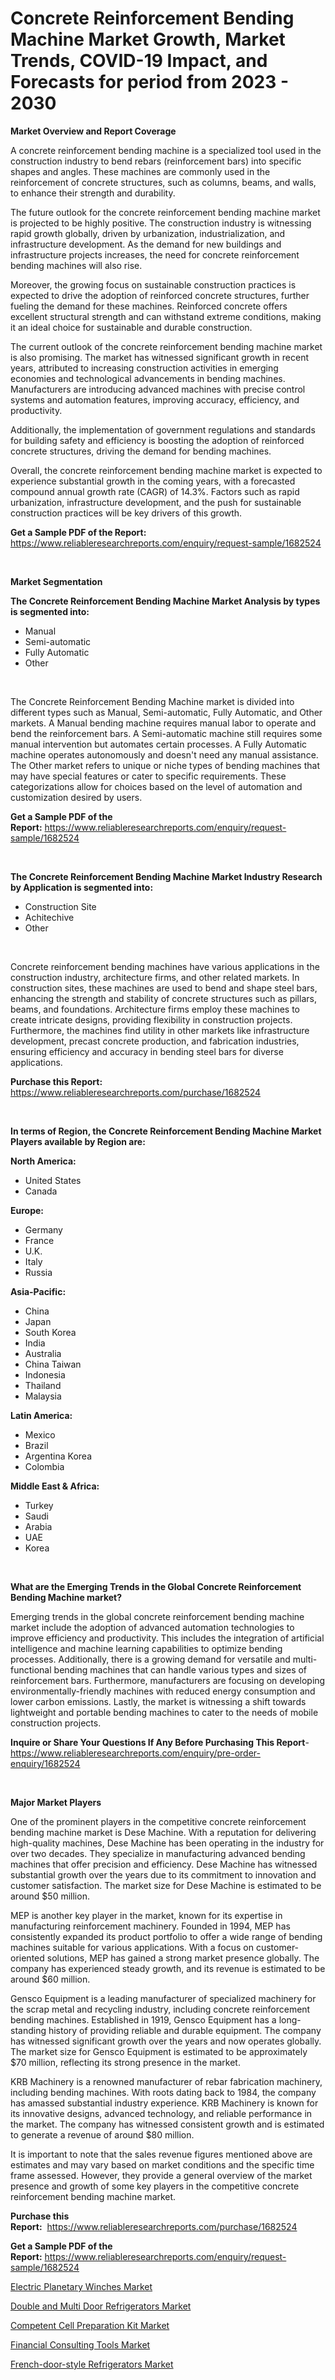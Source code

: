 <p><h1>Concrete Reinforcement Bending Machine Market Growth, Market Trends, COVID-19 Impact, and Forecasts for period from 2023 - 2030</h1></p><p><strong>Market Overview and Report Coverage</strong></p>
<p><p>A concrete reinforcement bending machine is a specialized tool used in the construction industry to bend rebars (reinforcement bars) into specific shapes and angles. These machines are commonly used in the reinforcement of concrete structures, such as columns, beams, and walls, to enhance their strength and durability.</p><p>The future outlook for the concrete reinforcement bending machine market is projected to be highly positive. The construction industry is witnessing rapid growth globally, driven by urbanization, industrialization, and infrastructure development. As the demand for new buildings and infrastructure projects increases, the need for concrete reinforcement bending machines will also rise.</p><p>Moreover, the growing focus on sustainable construction practices is expected to drive the adoption of reinforced concrete structures, further fueling the demand for these machines. Reinforced concrete offers excellent structural strength and can withstand extreme conditions, making it an ideal choice for sustainable and durable construction.</p><p>The current outlook of the concrete reinforcement bending machine market is also promising. The market has witnessed significant growth in recent years, attributed to increasing construction activities in emerging economies and technological advancements in bending machines. Manufacturers are introducing advanced machines with precise control systems and automation features, improving accuracy, efficiency, and productivity.</p><p>Additionally, the implementation of government regulations and standards for building safety and efficiency is boosting the adoption of reinforced concrete structures, driving the demand for bending machines.</p><p>Overall, the concrete reinforcement bending machine market is expected to experience substantial growth in the coming years, with a forecasted compound annual growth rate (CAGR) of 14.3%. Factors such as rapid urbanization, infrastructure development, and the push for sustainable construction practices will be key drivers of this growth.</p></p>
<p><strong>Get a Sample PDF of the Report:</strong> <a href="https://www.reliableresearchreports.com/enquiry/request-sample/1682524">https://www.reliableresearchreports.com/enquiry/request-sample/1682524</a></p>
<p>&nbsp;</p>
<p><strong>Market Segmentation</strong></p>
<p><strong>The Concrete Reinforcement Bending Machine Market Analysis by types is segmented into:</strong></p>
<p><ul><li>Manual</li><li>Semi-automatic</li><li>Fully Automatic</li><li>Other</li></ul></p>
<p>&nbsp;</p>
<p><p>The Concrete Reinforcement Bending Machine market is divided into different types such as Manual, Semi-automatic, Fully Automatic, and Other markets. A Manual bending machine requires manual labor to operate and bend the reinforcement bars. A Semi-automatic machine still requires some manual intervention but automates certain processes. A Fully Automatic machine operates autonomously and doesn't need any manual assistance. The Other market refers to unique or niche types of bending machines that may have special features or cater to specific requirements. These categorizations allow for choices based on the level of automation and customization desired by users.</p></p>
<p><strong>Get a Sample PDF of the Report:</strong>&nbsp;<a href="https://www.reliableresearchreports.com/enquiry/request-sample/1682524">https://www.reliableresearchreports.com/enquiry/request-sample/1682524</a></p>
<p>&nbsp;</p>
<p><strong>The Concrete Reinforcement Bending Machine Market Industry Research by Application is segmented into:</strong></p>
<p><ul><li>Construction Site</li><li>Achitechive</li><li>Other</li></ul></p>
<p>&nbsp;</p>
<p><p>Concrete reinforcement bending machines have various applications in the construction industry, architecture firms, and other related markets. In construction sites, these machines are used to bend and shape steel bars, enhancing the strength and stability of concrete structures such as pillars, beams, and foundations. Architecture firms employ these machines to create intricate designs, providing flexibility in construction projects. Furthermore, the machines find utility in other markets like infrastructure development, precast concrete production, and fabrication industries, ensuring efficiency and accuracy in bending steel bars for diverse applications.</p></p>
<p><strong>Purchase this Report:</strong>&nbsp; <a href="https://www.reliableresearchreports.com/purchase/1682524">https://www.reliableresearchreports.com/purchase/1682524</a></p>
<p>&nbsp;</p>
<p><strong>In terms of Region, the Concrete Reinforcement Bending Machine Market Players available by Region are:</strong></p>
<p>
    <p> <strong> North America: </strong>
        <ul>
            <li>United States</li>
            <li>Canada</li>
        </ul>
        </p> 
    <p> <strong> Europe: </strong>
        <ul>
            <li>Germany</li>
            <li>France</li>
            <li>U.K.</li>
            <li>Italy</li>
            <li>Russia</li>
        </ul>
        </p> 
    <p> <strong> Asia-Pacific: </strong>
        <ul>
            <li>China</li>
            <li>Japan</li>
            <li>South Korea</li>
            <li>India</li>
            <li>Australia</li>
            <li>China Taiwan</li>
            <li>Indonesia</li>
            <li>Thailand</li>
            <li>Malaysia</li>
        </ul>
        </p> 
    <p> <strong> Latin America: </strong>
        <ul>
            <li>Mexico</li>
            <li>Brazil</li>
            <li>Argentina Korea</li>
            <li>Colombia</li>
        </ul>
        </p> 
    <p> <strong> Middle East & Africa: </strong>
        <ul>
            <li>Turkey</li>
            <li>Saudi</li>
            <li>Arabia</li>
            <li>UAE</li>
            <li>Korea</li>
        </ul>
    </p>
    </p>
<p>&nbsp;</p>
<p><strong>What are the Emerging Trends in the Global Concrete Reinforcement Bending Machine market?</strong></p>
<p><p>Emerging trends in the global concrete reinforcement bending machine market include the adoption of advanced automation technologies to improve efficiency and productivity. This includes the integration of artificial intelligence and machine learning capabilities to optimize bending processes. Additionally, there is a growing demand for versatile and multi-functional bending machines that can handle various types and sizes of reinforcement bars. Furthermore, manufacturers are focusing on developing environmentally-friendly machines with reduced energy consumption and lower carbon emissions. Lastly, the market is witnessing a shift towards lightweight and portable bending machines to cater to the needs of mobile construction projects.</p></p>
<p><strong>Inquire or Share Your Questions If Any Before Purchasing This Report</strong>- <a href="https://www.reliableresearchreports.com/enquiry/pre-order-enquiry/1682524">https://www.reliableresearchreports.com/enquiry/pre-order-enquiry/1682524</a></p>
<p>&nbsp;</p>
<p><strong>Major Market Players</strong></p>
<p><p>One of the prominent players in the competitive concrete reinforcement bending machine market is Dese Machine. With a reputation for delivering high-quality machines, Dese Machine has been operating in the industry for over two decades. They specialize in manufacturing advanced bending machines that offer precision and efficiency. Dese Machine has witnessed substantial growth over the years due to its commitment to innovation and customer satisfaction. The market size for Dese Machine is estimated to be around $50 million.</p><p>MEP is another key player in the market, known for its expertise in manufacturing reinforcement machinery. Founded in 1994, MEP has consistently expanded its product portfolio to offer a wide range of bending machines suitable for various applications. With a focus on customer-oriented solutions, MEP has gained a strong market presence globally. The company has experienced steady growth, and its revenue is estimated to be around $60 million.</p><p>Gensco Equipment is a leading manufacturer of specialized machinery for the scrap metal and recycling industry, including concrete reinforcement bending machines. Established in 1919, Gensco Equipment has a long-standing history of providing reliable and durable equipment. The company has witnessed significant growth over the years and now operates globally. The market size for Gensco Equipment is estimated to be approximately $70 million, reflecting its strong presence in the market.</p><p>KRB Machinery is a renowned manufacturer of rebar fabrication machinery, including bending machines. With roots dating back to 1984, the company has amassed substantial industry experience. KRB Machinery is known for its innovative designs, advanced technology, and reliable performance in the market. The company has witnessed consistent growth and is estimated to generate a revenue of around $80 million.</p><p>It is important to note that the sales revenue figures mentioned above are estimates and may vary based on market conditions and the specific time frame assessed. However, they provide a general overview of the market presence and growth of some key players in the competitive concrete reinforcement bending machine market.</p></p>
<p><strong>Purchase this Report:</strong>&nbsp;&nbsp;<a href="https://www.reliableresearchreports.com/purchase/1682524">https://www.reliableresearchreports.com/purchase/1682524</a></p>
<p></p>
<p><strong>Get a Sample PDF of the Report:</strong>&nbsp;<a href="https://www.reliableresearchreports.com/enquiry/request-sample/1682524">https://www.reliableresearchreports.com/enquiry/request-sample/1682524</a></p>
<p><p><a href="https://github.com/krithireportprime/Market-Research-Report-List-1/blob/main/electric-planetary-winches-market.md">Electric Planetary Winches Market</a></p><p><a href="https://www.linkedin.com/pulse/double-multi-door-refrigerators-market-size-share/">Double and Multi Door Refrigerators Market</a></p><p><a href="https://github.com/shivangireportprime/Market-Research-Report-List-1/blob/main/competent-cell-preparation-kit-market.md">Competent Cell Preparation Kit Market</a></p><p><a href="https://medium.com/@charvi.reportprime/financial-consulting-tools-market-size-reveals-the-best-marketing-channels-in-global-industry-94daa9f6e3d2">Financial Consulting Tools Market</a></p><p><a href="https://www.linkedin.com/pulse/decoding-french-door-style-refrigerators-market-deep/">French-door-style Refrigerators Market</a></p></p>